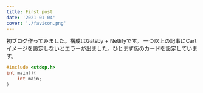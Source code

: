```yaml
---
title: First post
date: '2021-01-04'
cover: './favicon.png'
---
```


初ブログ作ってみました。構成はGatsby + Netlifyです。
一つ以上の記事にCartイメージを設定しないとエラーが出ました。ひとまず仮のカードを設定しています。

```c
#include <stdop.h>
int main(){
    int main;
}
```